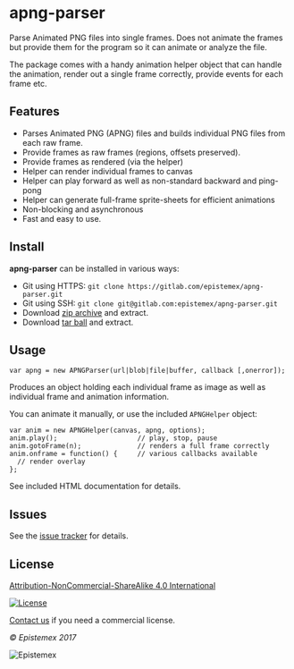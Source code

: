 ﻿apng-parser
===========

Parse Animated PNG files into single frames. Does not animate the frames
but provide them for the program so it can animate or analyze the file.

The package comes with a handy animation helper object that can handle 
the animation, render out a single frame correctly, provide events for 
each frame etc. 


Features
--------

- Parses Animated PNG (APNG) files and builds individual PNG files from each raw frame.
- Provide frames as raw frames (regions, offsets preserved).
- Provide frames as rendered (via the helper)
- Helper can render individual frames to canvas
- Helper can play forward as well as non-standard backward and ping-pong
- Helper can generate full-frame sprite-sheets for efficient animations
- Non-blocking and asynchronous
- Fast and easy to use.


Install
-------

**apng-parser** can be installed in various ways:

- Git using HTTPS: `git clone https://gitlab.com/epistemex/apng-parser.git`
- Git using SSH: `git clone git@gitlab.com:epistemex/apng-parser.git`
- Download [zip archive](https://gitlab.com/epistemex/apng-parser/repository/archive.zip?ref=master) and extract.
- Download [tar ball](https://gitlab.com/epistemex/apng-parser/repository/archive.tar.gz?ref=master) and extract.

	
Usage
-----

    var apng = new APNGParser(url|blob|file|buffer, callback [,onerror]);

Produces an object holding each individual frame as image as well as individual
frame and animation information.

You can animate it manually, or use the included `APNGHelper` object:

    var anim = new APNGHelper(canvas, apng, options);
    anim.play();                    // play, stop, pause
    anim.gotoFrame(n);  			// renders a full frame correctly
    anim.onframe = function() {     // various callbacks available
      // render overlay
    };

See included HTML documentation for details.


Issues
------

See the [issue tracker](https://gitlab.com/epistemex/apng-parser/issues) for details.


License
-------

[Attribution-NonCommercial-ShareAlike 4.0 International](https://creativecommons.org/licenses/by-nc-sa/4.0/)

[![License](https://i.creativecommons.org/l/by-nc-sa/4.0/88x31.png)](https://creativecommons.org/licenses/by-nc-sa/4.0/)

[Contact us](mailto:github@epistemex.com) if you need a commercial license.

*&copy; Epistemex 2017*
 
![Epistemex](http://i.imgur.com/GP6Q3v8.png)
